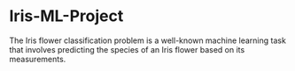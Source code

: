 # Iris-ML-Project
The Iris flower classification problem is a well-known machine learning task that involves predicting the species of an Iris flower based on its measurements.
